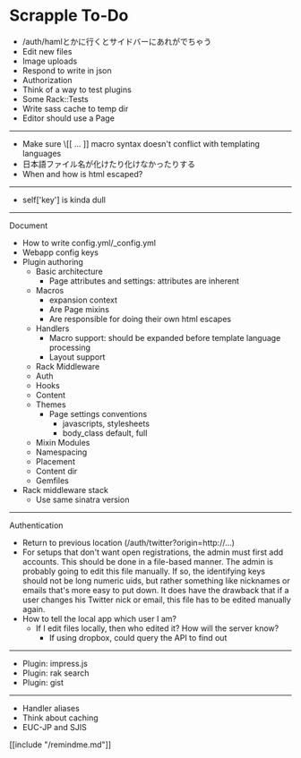 Scrapple To-Do
==============

* /auth/hamlとかに行くとサイドバーにあれがでちゃう
* Edit new files
* Image uploads
* Respond to write in json
* Authorization
* Think of a way to test plugins
* Some Rack::Tests
* Write sass cache to temp dir
* Editor should use a Page

----

* Make sure \\[[ ... ]] macro syntax doesn't conflict with templating languages
* 日本語ファイル名が化けたり化けなかったりする
* When and how is html escaped?

----

* self['key'] is kinda dull

----

Document

* How to write config.yml/_config.yml
* Webapp config keys
* Plugin authoring
    * Basic architecture
        * Page attributes and settings: attributes are inherent
    * Macros
        * expansion context
        * Are Page mixins
        * Are responsible for doing their own html escapes
    * Handlers
        * Macro support: should be expanded before template language processing
        * Layout support
    * Rack Middleware
    * Auth
    * Hooks
    * Content
    * Themes
        * Page settings conventions
            * javascripts, stylesheets
            * body_class default, full
    * Mixin Modules
    * Namespacing
    * Placement
    * Content dir
    * Gemfiles
* Rack middleware stack
    * Use same sinatra version

----

Authentication

* Return to previous location (/auth/twitter?origin=http://...)
* For setups that don't want open registrations, the admin must first
  add accounts. This should be done in a file-based manner. The admin is
  probably going to edit this file manually. If so, the identifying keys
  should not be long numeric uids, but rather something like nicknames or
  emails that's more easy to put down. It does have the drawback that
  if a user changes his Twitter nick or email, this file has to be edited
  manually again.
* How to tell the local app which user I am?
    * If I edit files locally, then who edited it? How will the server know?
        * If using dropbox, could query the API to find out

----

* Plugin: impress.js
* Plugin: rak search
* Plugin: gist

----

* Handler aliases
* Think about caching
* EUC-JP and SJIS

[[include "/remindme.md"]]
